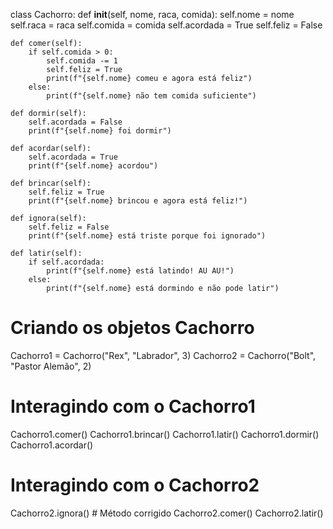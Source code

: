 class Cachorro:
    def __init__(self, nome, raca, comida):
        self.nome = nome
        self.raca = raca
        self.comida = comida
        self.acordada = True
        self.feliz = False

    def comer(self):
        if self.comida > 0:
            self.comida -= 1
            self.feliz = True
            print(f"{self.nome} comeu e agora está feliz")
        else:
            print(f"{self.nome} não tem comida suficiente")

    def dormir(self):
        self.acordada = False
        print(f"{self.nome} foi dormir")

    def acordar(self):
        self.acordada = True
        print(f"{self.nome} acordou")

    def brincar(self):
        self.feliz = True
        print(f"{self.nome} brincou e agora está feliz!")

    def ignora(self):
        self.feliz = False
        print(f"{self.nome} está triste porque foi ignorado")

    def latir(self):
        if self.acordada:
            print(f"{self.nome} está latindo! AU AU!")
        else:
            print(f"{self.nome} está dormindo e não pode latir")

# Criando os objetos Cachorro
Cachorro1 = Cachorro("Rex", "Labrador", 3)
Cachorro2 = Cachorro("Bolt", "Pastor Alemão", 2)

# Interagindo com o Cachorro1
Cachorro1.comer()
Cachorro1.brincar()
Cachorro1.latir()
Cachorro1.dormir()
Cachorro1.acordar()

# Interagindo com o Cachorro2
Cachorro2.ignora()  # Método corrigido
Cachorro2.comer()
Cachorro2.latir()
